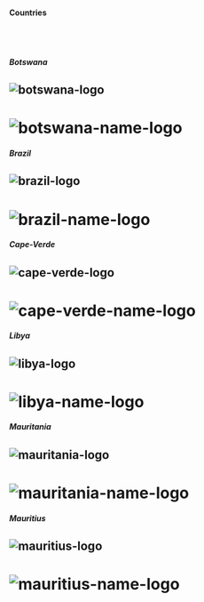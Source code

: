 #### Countries
<br><br>

##### Botswana

![botswana-logo](https://github.com/Fermat-ORG/media-kit/blob/master/MediaKit/Region-Logos/botswana_logo.png)
---
![botswana-name-logo](https://github.com/Fermat-ORG/media-kit/blob/master/MediaKit/Region-Logos/botswana_name_logo.png)
=====

##### Brazil

![brazil-logo](https://github.com/Fermat-ORG/media-kit/blob/master/MediaKit/Region-Logos/brazil_logo.png)
---
![brazil-name-logo](https://github.com/Fermat-ORG/media-kit/blob/master/MediaKit/Region-Logos/brazil_name_logo.png)
=====

##### Cape-Verde

![cape-verde-logo](https://github.com/Fermat-ORG/media-kit/blob/master/MediaKit/Region-Logos/cape-verde_logo.png)
---
![cape-verde-name-logo](https://github.com/Fermat-ORG/media-kit/blob/master/MediaKit/Region-Logos/cape-verde_name_logo.png)
=====

##### Libya

![libya-logo](https://github.com/Fermat-ORG/media-kit/blob/master/MediaKit/Region-Logos/libya_logo.png)
---
![libya-name-logo](https://github.com/Fermat-ORG/media-kit/blob/master/MediaKit/Region-Logos/libya_name_logo.png)
=====

##### Mauritania

![mauritania-logo](https://github.com/Fermat-ORG/media-kit/blob/master/MediaKit/Region-Logos/mauritania_logo.png)
---
![mauritania-name-logo](https://github.com/Fermat-ORG/media-kit/blob/master/MediaKit/Region-Logos/mauritania_name_logo.png)
=====

##### Mauritius

![mauritius-logo](https://github.com/Fermat-ORG/media-kit/blob/master/MediaKit/Region-Logos/mauritius_logo.png)
---
![mauritius-name-logo](https://github.com/Fermat-ORG/media-kit/blob/master/MediaKit/Region-Logos/mauritius_name_logo.png)
=====
